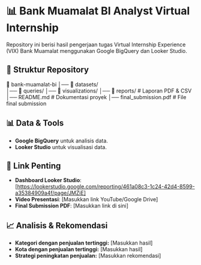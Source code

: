 # 📊 Bank Muamalat BI Analyst Virtual Internship

Repository ini berisi hasil pengerjaan tugas Virtual Internship Experience (VIX) Bank Muamalat menggunakan Google BigQuery dan Looker Studio.

## 📌 Struktur Repository
📂 bank-muamalat-bi 
    │── 📂 datasets/  
    │── 📂 queries/
    │── 📂 visualizations/
    │── 📂 reports/ # Laporan PDF & CSV 
    │── README.md # Dokumentasi proyek 
    │── final_submission.pdf # File final submission

## 📊 Data & Tools
- **Google BigQuery** untuk analisis data.
- **Looker Studio** untuk visualisasi data.

## 🔗 Link Penting
- **Dashboard Looker Studio**: [https://lookerstudio.google.com/reporting/461a08c3-1c24-42d4-8599-a35384909a4f/page/JMZiE]
- **Video Presentasi**: [Masukkan link YouTube/Google Drive]
- **Final Submission PDF**: [Masukkan link di sini]


## 📈 Analisis & Rekomendasi
- **Kategori dengan penjualan tertinggi:** [Masukkan hasil]
- **Kota dengan penjualan tertinggi:** [Masukkan hasil]
- **Strategi peningkatan penjualan:** [Masukkan rekomendasi]
